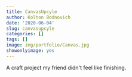 ```yaml
---
title: CanvasUpcyle
author: Kolton Bodnovich
date: '2020-06-04'
slug: canvasupcyle
categories: []
tags: []
image: img/portfolio/Canvas.jpg
showonlyimage: yes
---
```


A craft project my friend didn't feel like finishing. 